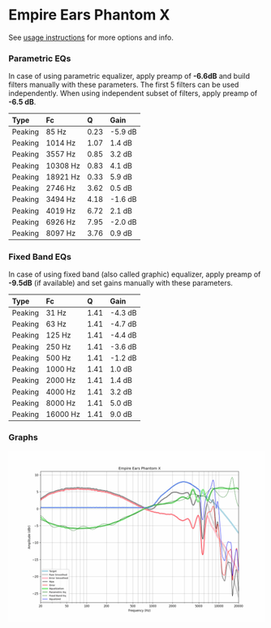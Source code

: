 # Empire Ears Phantom X
See [usage instructions](https://github.com/jaakkopasanen/AutoEq#usage) for more options and info.

### Parametric EQs
In case of using parametric equalizer, apply preamp of **-6.6dB** and build filters manually
with these parameters. The first 5 filters can be used independently.
When using independent subset of filters, apply preamp of **-6.5 dB**.

| Type    | Fc       |    Q | Gain    |
|:--------|:---------|:-----|:--------|
| Peaking | 85 Hz    | 0.23 | -5.9 dB |
| Peaking | 1014 Hz  | 1.07 | 1.4 dB  |
| Peaking | 3557 Hz  | 0.85 | 3.2 dB  |
| Peaking | 10308 Hz | 0.83 | 4.1 dB  |
| Peaking | 18921 Hz | 0.33 | 5.9 dB  |
| Peaking | 2746 Hz  | 3.62 | 0.5 dB  |
| Peaking | 3494 Hz  | 4.18 | -1.6 dB |
| Peaking | 4019 Hz  | 6.72 | 2.1 dB  |
| Peaking | 6926 Hz  | 7.95 | -2.0 dB |
| Peaking | 8097 Hz  | 3.76 | 0.9 dB  |

### Fixed Band EQs
In case of using fixed band (also called graphic) equalizer, apply preamp of **-9.5dB**
(if available) and set gains manually with these parameters.

| Type    | Fc       |    Q | Gain    |
|:--------|:---------|:-----|:--------|
| Peaking | 31 Hz    | 1.41 | -4.3 dB |
| Peaking | 63 Hz    | 1.41 | -4.7 dB |
| Peaking | 125 Hz   | 1.41 | -4.4 dB |
| Peaking | 250 Hz   | 1.41 | -3.6 dB |
| Peaking | 500 Hz   | 1.41 | -1.2 dB |
| Peaking | 1000 Hz  | 1.41 | 1.0 dB  |
| Peaking | 2000 Hz  | 1.41 | 1.4 dB  |
| Peaking | 4000 Hz  | 1.41 | 3.2 dB  |
| Peaking | 8000 Hz  | 1.41 | 5.0 dB  |
| Peaking | 16000 Hz | 1.41 | 9.0 dB  |

### Graphs
![](./Empire%20Ears%20Phantom%20X.png)